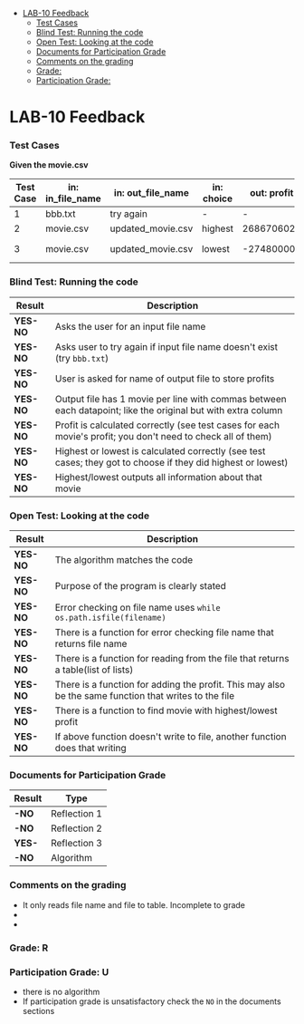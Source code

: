 

- [LAB-10 Feedback](#lab-10-feedback)
    - [Test Cases](#test-cases)
    - [Blind Test: Running the code](#blind-test-running-the-code)
    - [Open Test: Looking at the code](#open-test-looking-at-the-code)
    - [Documents for Participation Grade](#documents-for-participation-grade)
    - [Comments on the grading](#comments-on-the-grading)
    - [Grade:](#grade)
    - [Participation Grade:](#participation-grade)

# LAB-10 Feedback

### Test Cases

**Given the movie.csv**

| Test Case | in: in_file_name | in: out_file_name | in: choice   | out: profit | out: title     |
|-----------|------------------|-------------------|--------------|-------------|----------------|
| 1         | bbb.txt          | try again         |  -           |       -     | -              |
| 2         | movie.csv        | updated_movie.csv | highest      | 2686706026  | Avatar         |
| 3         | movie.csv        | updated_movie.csv | lowest       | -274800000  | The Marvels    |

### Blind Test: Running the code
| Result       | Description                                                                                     |
|--------------|-------------------------------------------------------------------------------------------------|
| **YES-NO**   | Asks the user for an input file name                                                            |
| **YES-NO**   | Asks user to try again if input file name doesn't exist (try `bbb.txt`)                         |
| **YES-NO**   | User is asked for name of output file to store profits                                          |
| **YES-NO**   | Output file has 1 movie per line with commas between each datapoint; like the original  but with extra column |
| **YES-NO**   | Profit is calculated correctly (see test cases for each movie's profit; you don't need to check all of them) |
| **YES-NO**   | Highest or lowest is calculated correctly (see test cases; they got to choose if they did highest or lowest) |
| **YES-NO**   | Highest/lowest outputs all information about that movie                                         |

### Open Test: Looking at the code
| Result       | Description                                                                                     |
|--------------|-------------------------------------------------------------------------------------------------|
| **YES-NO**   | The algorithm matches the code                                           |
| **YES-NO**   | Purpose of the program is clearly stated |  
| **YES-NO**   | Error checking on file name uses `while os.path.isfile(filename)` |
| **YES-NO**   | There is a function for error checking file name that returns file name                         |
| **YES-NO**   | There is a function for reading from the file that returns a table(list of lists)                      |
| **YES-NO**   | There is a function for adding the profit. This may also be the same function that writes to the file |
| **YES-NO**   | There is a function to find movie with highest/lowest profit                                    |
| **YES-NO**   | If above function doesn't write to file, another function does that writing                     |



### Documents for Participation Grade

|Result         |Type            |
|---------------|----------------|
|**-NO** | Reflection 1   |
|**-NO** | Reflection 2   |
|**YES-** | Reflection 3   |
|**-NO** | Algorithm      |

### Comments on the grading
- It only reads file name and file to table. Incomplete to grade
- 
- 

### Grade: R

### Participation Grade: U 
- there is no algorithm
 - If participation grade is unsatisfactory check the `NO` in the documents sections
